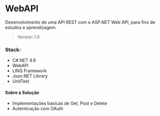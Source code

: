 # WebAPI
Desenvolvimento de uma API REST com o ASP.NET Web API, para fins de estudos e aprendizagem.

> Version 1.0

### Stack: 
- C#.NET 4.6
- WebAPI
- LINQ Framework
- Json.NET Library
- UnitTest

#### Sobre a Solução
- Implementações básicas de Get, Post e Delete
- Autenticação com OAuth
